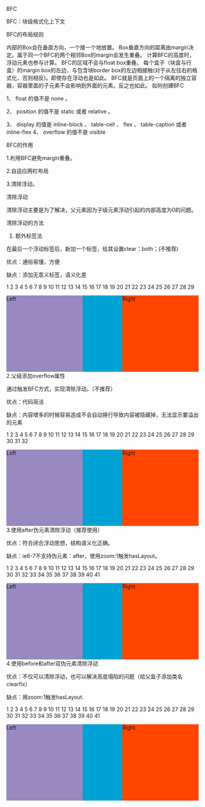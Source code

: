 BFC

BFC：块级格式化上下文

BFC的布局规则

内部的Box会在垂直方向，一个接一个地放置。
Box垂直方向的距离由margin决定。属于同一个BFC的两个相邻Box的margin会发生重叠。
计算BFC的高度时，浮动元素也参与计算。
BFC的区域不会与float box重叠。
每个盒子（块盒与行盒）的margin box的左边，与包含块border box的左边相接触(对于从左往右的格式化，否则相反)。即使存在浮动也是如此。
BFC就是页面上的一个隔离的独立容器，容器里面的子元素不会影响到外面的元素。反之也如此。 
如何创建BFC

1、 float 的值不是 none 。

2、 position 的值不是 static 或者 relative 。

3、 display 的值是 inline-block 、 table-cell 、 flex 、 table-caption 或者 inline-flex
4、 overflow 的值不是 visible

BFC的作用

1.利用BFC避免margin重叠。

2.自适应两栏布局

3.清除浮动。

清除浮动

清除浮动主要是为了解决，父元素因为子级元素浮动引起的内部高度为0的问题。

清除浮动的方法

1. 额外标签法

在最后一个浮动标签后，新加一个标签，给其设置clear：both；(不推荐)

优点：通俗易懂，方便

缺点：添加无意义标签，语义化差

1
2
3
4
5
6
7
8
9
10
11
12
13
14
15
16
17
18
19
20
21
22
23
24
25
26
27
28
29
<style>
        .div1 {
            background: #00a2d4;
        }
        .left {
            float: left;
            width: 200px;
            height: 200px;
            background: #9889c1;
        }
        .right {
            float: right;
            width: 200px;
            height: 200px;
            background: orangered;
        }
        .clear {
            clear: both;
        }
    </style>
</head>
<body>
<div class="div1">
    <div class="left">Left</div>
    <div class="right">Right</div>
    <div class="clear"></div>
</div>
<div class="div2"></div>
</body>
2.父级添加overflow属性

通过触发BFC方式，实现清除浮动。（不推荐）

优点：代码简洁

缺点：内容增多的时候容易造成不会自动换行导致内容被隐藏掉，无法显示要溢出的元素

1
2
3
4
5
6
7
8
9
10
11
12
13
14
15
16
17
18
19
20
21
22
23
24
25
26
27
28
29
30
31
32
<!DOCTYPE html>
<html lang="en">
<head>
    <meta charset="UTF-8">
    <title>Title</title>
    <style>
        .div1 {
            background: #00a2d4;
            overflow: hidden;
        }
        .left {
            float: left;
            width: 200px;
            height: 200px;
            background: #9889c1;
        }
        .right {
            float: right;
            width: 200px;
            height: 200px;
            background: orangered;
        }
    </style>
</head>
<body>
<div class="div1">
    <div class="left">Left</div>
    <div class="right">Right</div>
</div>
<div class="div2"></div>
</body>
</html>
3.使用after伪元素清除浮动（推荐使用）

优点：符合闭合浮动思想，结构语义化正确。

缺点：ie6-7不支持伪元素：after，使用zoom:1触发hasLayout。

1
2
3
4
5
6
7
8
9
10
11
12
13
14
15
16
17
18
19
20
21
22
23
24
25
26
27
28
29
30
31
32
33
34
35
36
37
38
39
40
41
<!DOCTYPE html>
<html lang="en">
<head>
    <meta charset="UTF-8">
    <title>Title</title>
    <style>
        .div1 {
            background: #00a2d4;
        }
        .left {
            float: left;
            width: 200px;
            height: 200px;
            background: #9889c1;
        }
        .right {
            float: right;
            width: 200px;
            height: 200px;
            background: orangered;
        }
        .clearfix:after {
            content: ""; /*内容为空*/
            display: block; /*转换为块级元素*/
            height: 0; /*高度为0*/
            clear: both; /*清除浮动*/
            visibility: hidden; /*隐藏盒子*/
        }
        .clearfix {
            *zoom: 1; /*IE6\7的处理方式*/
        }
    </style>
</head>
<body>
<div class="div1 clearfix">
    <div class="left">Left</div>
    <div class="right">Right</div>
</div>
<div class="div2"></div>
</body>
</html>
4.使用before和after双伪元素清除浮动

优点：不仅可以清除浮动，也可以解决高度塌陷的问题（给父盒子添加类名clearfix）

缺点：用zoom:1触发hasLayout.

1
2
3
4
5
6
7
8
9
10
11
12
13
14
15
16
17
18
19
20
21
22
23
24
25
26
27
28
29
30
31
32
33
34
35
36
37
38
39
40
41
<!DOCTYPE html>
<html lang="en">
<head>
    <meta charset="UTF-8">
    <title>Title</title>
    <style>
        .div1 {
            background: #00a2d4;
        }
        .left {
            float: left;
            width: 200px;
            height: 200px;
            background: #9889c1;
        }
        .right {
            float: right;
            width: 200px;
            height: 200px;
            background: orangered;
        }
        .clearfix:after, .clearfix:before {
            content: "";
            display: table;
        }
        .clearfix:after {
            clear: both;
        }
        .clearfix {
            *zoom: 1;
        }
    </style>
</head>
<body>
<div class="div1 clearfix">
    <div class="left">Left</div>
    <div class="right">Right</div>
</div>
<div class="div2"></div>
</body>
</html>